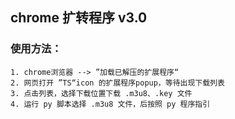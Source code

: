 ## chrome 扩转程序 v3.0
### 使用方法：
```
1. chrome浏览器 --> ”加载已解压的扩展程序“
2. 网页打开 ”TS“icon 的扩展程序popup，等待出现下载列表
3. 点击列表，选择下载位置下载 .m3u8、.key 文件
4. 运行 py 脚本选择 .m3u8 文件，后按照 py 程序指引
```